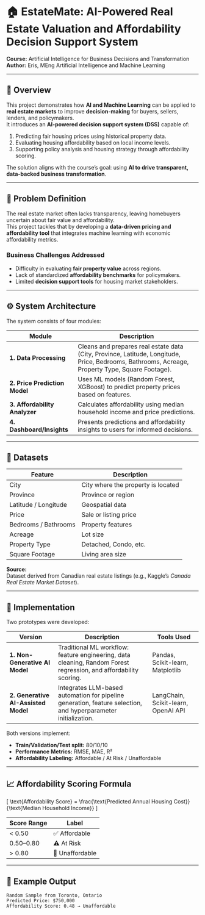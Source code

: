 # 🏠 EstateMate: AI-Powered Real Estate Valuation and Affordability Decision Support System

**Course:** Artificial Intelligence for Business Decisions and Transformation  
**Author:** Eris, MEng Artificial Intelligence and Machine Learning  

---

## 📘 Overview

This project demonstrates how **AI and Machine Learning** can be applied to **real estate markets** to improve **decision-making** for buyers, sellers, lenders, and policymakers.  
It introduces an **AI-powered decision support system (DSS)** capable of:

1. Predicting fair housing prices using historical property data.  
2. Evaluating housing affordability based on local income levels.  
3. Supporting policy analysis and housing strategy through affordability scoring.  

The solution aligns with the course’s goal: using **AI to drive transparent, data-backed business transformation**.

---

## 🧠 Problem Definition

The real estate market often lacks transparency, leaving homebuyers uncertain about fair value and affordability.  
This project tackles that by developing a **data-driven pricing and affordability tool** that integrates machine learning with economic affordability metrics.

### Business Challenges Addressed
- Difficulty in evaluating **fair property value** across regions.  
- Lack of standardized **affordability benchmarks** for policymakers.  
- Limited **decision support tools** for housing market stakeholders.

---

## ⚙️ System Architecture

The system consists of four modules:

| Module | Description |
| ------- | ------------ |
| **1. Data Processing** | Cleans and prepares real estate data (City, Province, Latitude, Longitude, Price, Bedrooms, Bathrooms, Acreage, Property Type, Square Footage). |
| **2. Price Prediction Model** | Uses ML models (Random Forest, XGBoost) to predict property prices based on features. |
| **3. Affordability Analyzer** | Calculates affordability using median household income and price predictions. |
| **4. Dashboard/Insights** | Presents predictions and affordability insights to users for informed decisions. |

---

## 🧩 Datasets

| Feature | Description |
| -------- | ------------ |
| City | City where the property is located |
| Province | Province or region |
| Latitude / Longitude | Geospatial data |
| Price | Sale or listing price |
| Bedrooms / Bathrooms | Property features |
| Acreage | Lot size |
| Property Type | Detached, Condo, etc. |
| Square Footage | Living area size |

**Source:**  
Dataset derived from Canadian real estate listings (e.g., Kaggle’s *Canada Real Estate Market Dataset*).

---

## 🤖 Implementation

Two prototypes were developed:

| Version | Description | Tools Used |
| -------- | ------------ | ----------- |
| **1. Non-Generative AI Model** | Traditional ML workflow: feature engineering, data cleaning, Random Forest regression, and affordability scoring. | Pandas, Scikit-learn, Matplotlib |
| **2. Generative AI-Assisted Model** | Integrates LLM-based automation for pipeline generation, feature selection, and hyperparameter initialization. | LangChain, Scikit-learn, OpenAI API |

Both versions implement:
- **Train/Validation/Test split:** 80/10/10  
- **Performance Metrics:** RMSE, MAE, R²  
- **Affordability Labeling:** Affordable / At Risk / Unaffordable  

---

## 📈 Affordability Scoring Formula

\[
\text{Affordability Score} = \frac{\text{Predicted Annual Housing Cost}}{\text{Median Household Income}}
\]

| Score Range | Label |
| ------------ | ------ |
| < 0.50 | ✅ Affordable |
| 0.50–0.80 | ⚠️ At Risk |
| > 0.80 | 🚫 Unaffordable |

---

## 🧮 Example Output

```text
Random Sample from Toronto, Ontario
Predicted Price: $750,000
Affordability Score: 0.48 → Unaffordable
